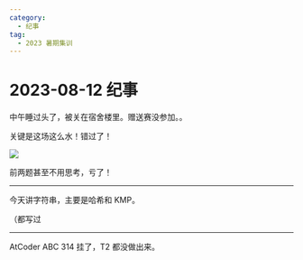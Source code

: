 ```yaml
---
category:
  - 纪事
tag:
  - 2023 暑期集训
---
```


# 2023-08-12 纪事

中午睡过头了，被关在宿舍楼里。赠送赛没参加。。

关键是这场这么水！错过了！

<!-- more -->

![](https://github.com/ZihanHu/blog/assets/133467869/b551498e-66bf-4307-ac16-7fd69179ba62)

前两题甚至不用思考，亏了！

---

今天讲字符串，主要是哈希和 KMP。

（都写过

---

AtCoder ABC 314 挂了，T2 都没做出来。
